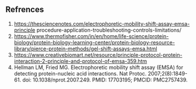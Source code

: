 ## Refrences

1.	https://thesciencenotes.com/electrophoretic-mobility-shift-assay-emsa-principle procedure-application-troubleshooting-controls-limitations/
2.	https://www.thermofisher.com/in/en/home/life-science/protein-biology/protein-biology-learning-center/protein-biology-resource-library/pierce-protein-methods/gel-shift-assays-emsa.html
3.	https://www.creativebiomart.net/resource/principle-protocol-protein-interaction-2-principle-and-protocol-of-emsa-359.htm
4.	Hellman LM, Fried MG. Electrophoretic mobility shift assay (EMSA) for detecting protein-nucleic acid interactions. Nat Protoc. 2007;2(8):1849-61. doi: 10.1038/nprot.2007.249. PMID: 17703195; PMCID: PMC2757439.
